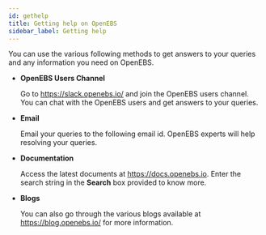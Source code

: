 ```yaml
---
id: gethelp
title: Getting help on OpenEBS
sidebar_label: Getting help
---
```

You can use the various following methods to get answers to your queries and any information you need on OpenEBS.

* **OpenEBS Users Channel**

  Go to https://slack.openebs.io/ and join the OpenEBS users channel. You can chat with the OpenEBS users and get answers to your queries. 

* **Email**

  Email your queries to the following email id. OpenEBS experts will help resolving your queries.
<email id>
   
* **Documentation**

  Access the latest documents at https://docs.openebs.io. Enter the search string in the **Search** box provided to know more.

* **Blogs**

  You can also go through the various blogs available at https://blog.openebs.io/ for more information.


















<!-- Hotjar Tracking Code for https://docs.openebs.io -->
<script>
   (function(h,o,t,j,a,r){
       h.hj=h.hj||function(){(h.hj.q=h.hj.q||[]).push(arguments)};
       h._hjSettings={hjid:785693,hjsv:6};
       a=o.getElementsByTagName('head')[0];
       r=o.createElement('script');r.async=1;
       r.src=t+h._hjSettings.hjid+j+h._hjSettings.hjsv;
       a.appendChild(r);
   })(window,document,'https://static.hotjar.com/c/hotjar-','.js?sv=');
</script>
